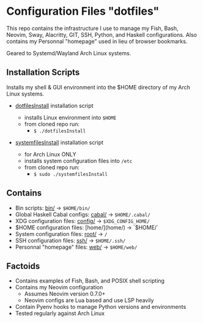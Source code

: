 # Configuration Files "dotfiles"

This repo contains the infrastructure I use to manage my
Fish, Bash, Neovim, Sway, Alacritty, GIT, SSH, Python, 
and Haskell configurations.  Also contains my Personnal
"homepage" used in lieu of browser bookmarks.

Geared to Systemd/Wayland Arch Linux systems.

## Installation Scripts

Installs my shell & GUI environment into the $HOME
directory of my Arch Linux systems.

* [dotfilesInstall](installDotfiles) installation script
  * installs Linux environment into `$HOME`
  * from cloned repo run:
    * `$ ./dotfilesInstall`

* [systemfilesInstall](installDotfiles) installation script
  * for Arch Linux ONLY
  * installs system configuration files into `/etc`
  * from cloned repo run:
    * `$ sudo ./systemfilesInstall`

## Contains

* Bin scripts: [bin/](bin/) -> `$HOME/bin/`
* Global Haskell Cabal configs: [cabal/](cabal/) -> `$HOME/.cabal/`
* XDG configuration files: [config/](config/) -> `$XDG_CONFIG_HOME/`
* $HOME configuration files: [home/](home/) -> `$HOME/`
* System configuration files: [root/](root/) -> `/`
* SSH configuration files: [ssh/](ssh/) -> `$HOME/.ssh/`
* Personnal "homepage" files: [web/](web/) -> `$HOME/web/`

## Factoids

* Contains examples of Fish, Bash, and POSIX shell scripting
* Contains my Neovim configuration
  * Assumes Neovim version 0.7.0+
  * Neovim configs are Lua based and use LSP heavily
* Contain Pyenv hooks to manage Python versions and environments
* Tested regularly against Arch Linux
